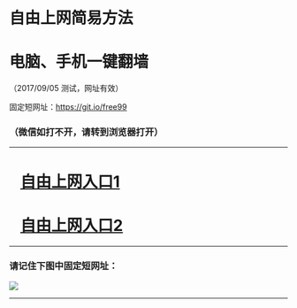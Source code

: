 ﻿# 自由上网简易方法

# 电脑、手机一键翻墙

（2017/09/05 测试，网址有效）

固定短网址：https://git.io/free99

### （微信如打不开，请转到浏览器打开）


***





# &nbsp;&nbsp; <a href="http://ft190993145.fwq-tz1001.xyz/fwqtz01.html?t=090500114632 " target="_blank">自由上网入口1</a>
# &nbsp;&nbsp; <a href="http://ft3266430777.fwq-tz1002.xyz/fwqtz02.html?t=09050014186 " target="_blank">自由上网入口2</a>
***

### 请记住下图中固定短网址：

<img src="https://s3-us-west-2.amazonaws.com/fwq-1001/yjfq-20170905okok.png" /> 


***

